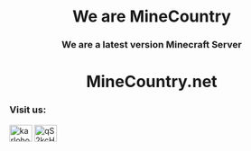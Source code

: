 <p align="middle">
<h1 align="center">We are MineCountry</h1>
<h3 align="center">We are a latest version Minecraft Server</h3>
<h1 align="center">MineCountry.net</h1>

<h3 align="left">Visit us:</h3>
<p align="left">
<a href="https://twitter.com/quantraxnet" target="blank"><img align="center" src="https://raw.githubusercontent.com/rahuldkjain/github-profile-readme-generator/master/src/images/icons/Social/twitter.svg" alt="karlohosting" height="30" width="40" /></a>
<a href="https://discord.gg/3PKs7RshdC" target="blank"><img align="center" src="https://raw.githubusercontent.com/rahuldkjain/github-profile-readme-generator/master/src/images/icons/Social/discord.svg" alt="qS2kcH7Hhu" height="30" width="40" /></a>

</p>
